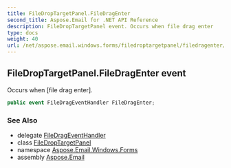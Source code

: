 ```yaml
---
title: FileDropTargetPanel.FileDragEnter
second_title: Aspose.Email for .NET API Reference
description: FileDropTargetPanel event. Occurs when file drag enter
type: docs
weight: 40
url: /net/aspose.email.windows.forms/filedroptargetpanel/filedragenter/
---
```

## FileDropTargetPanel.FileDragEnter event

Occurs when [file drag enter].

```csharp
public event FileDragEventHandler FileDragEnter;
```

### See Also

* delegate [FileDragEventHandler](../../filedrageventhandler/)
* class [FileDropTargetPanel](../)
* namespace [Aspose.Email.Windows.Forms](../../filedroptargetpanel/)
* assembly [Aspose.Email](../../../)


